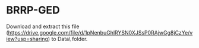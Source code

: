 # BRRP-GED
Download and extract this file (https://drive.google.com/file/d/1pNenbuGhlRYSN0XJSsP0RAjwGg8jCzYe/view?usp=sharing) to Data\ folder.
